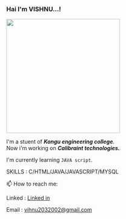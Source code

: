 ### Hai I'm VISHNU...!

<!--
**vishnu-prasath-005/vishnu-prasath-005** is a ✨ _special_ ✨ repository because its `README.md` (this file) appears on your GitHub profile.

Here are some ideas to get you started:

- 🔭 I’m currently working on ...
- 🌱 I’m currently learning ...
- 👯 I’m looking to collaborate on ...
- 🤔 I’m looking for help with ...
- 💬 Ask me about ...
- 📫 How to reach me: ...
- 😄 Pronouns: ...
- ⚡ Fun fact: ...
-->

<img src="https://media.giphy.com/media/M9gbBd9nbDrOTu1Mqx/giphy.gif" alt="" width="300" height="300" align ="center" />


I'm a stuent of ***Kongu engineering college***.                                                                         
Now i'm working on ***Calibraint technologies.***

I'm currently learning `JAVA script`.

SKILLS : C/HTML/JAVA/JAVASCRIPT/MYSQL

📫 How to reach me:

 Linked : [Linked in ](https://www.linkedin.com/in/vishnu-prasath-s-709593223)
 
 Email  : vihnu2032002@gmail.com               
